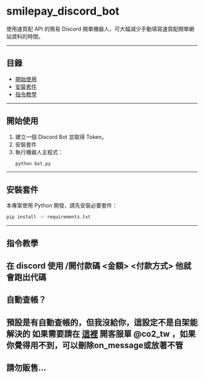 # smilepay_discord_bot

使用速買配 API 的簡易 Discord 開單機器人，可大幅減少手動填寫速買配開單網站資料的時間。

---

## 目錄

- [開始使用](#開始使用)
- [安裝套件](#安裝套件)
- [指令教學](#指令教學)

---

## 開始使用

1. 建立一個 Discord Bot 並取得 Token。
2. 安裝套件
3. 執行機器人主程式：
    ```bash
    python bot.py
    ```

---

## 安裝套件

本專案使用 Python 開發，請先安裝必要套件：

```bash
pip install -r requirements.txt
```
---

## 指令教學
在 discord 使用 /開付款碼 <金額> <付款方式>
他就會跑出代碼
---

## 自動查帳？

預設是有自動查帳的，但我沒給你，這設定不是自架能解決的
如果需要請在 [這裡](https://discord.gg/hSNanPcvxw) 開客服單 @co2_tw ，如果你覺得用不到，可以刪除on_message或放著不管
---

## 請勿販售...
